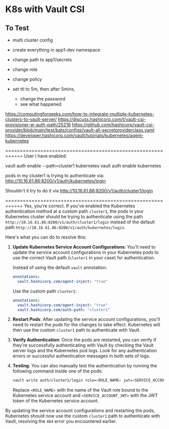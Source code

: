 # K8s with Vault CSI

## To Test
- multi cluster config
- create everything in app1-dev namespace
- change path to app1/secrets
- change role
- change policy

- set ttl to 5m, then after 5mins,
    - change the password
    -  see what happened




https://computingforgeeks.com/how-to-integrate-multiple-kubernetes-clusters-to-vault-server/
https://discuss.hashicorp.com/t/vault-csi-provisioner-w-auth-path/25216
https://github.com/hashicorp/vault-csi-provider/blob/main/test/bats/configs/vault-all-secretproviderclass.yaml
https://developer.hashicorp.com/vault/tutorials/kubernetes/agent-kubernetes








============================================================
User
I have enabled:

vault auth enable --path=cluster1 kubernetes
vault auth enable kubernetes

pods in my cluster1 is trying to authenticate via: http://10.16.61.86:8200/v1/auth/kubernetes/login

Shouldn't it try to do it via http://10.16.61.86:8200/v1/auth/cluster1/login

============================================================
Yes, you're correct. If you've enabled the Kubernetes authentication method at a custom path `cluster1`, the pods in your Kubernetes cluster should be trying to authenticate using the path `http://10.16.61.86:8200/v1/auth/cluster1/login` instead of the default path `http://10.16.61.86:8200/v1/auth/kubernetes/login`.

Here's what you can do to resolve this:

1. **Update Kubernetes Service Account Configurations**: You'll need to update the service account configurations in your Kubernetes pods to use the correct Vault path (`cluster1` in your case) for authentication.

    Instead of using the default `vault` annotation:
    ```yaml
    annotations:
      vault.hashicorp.com/agent-inject: "true"
    ```
    Use the custom path `cluster1`:
    ```yaml
    annotations:
      vault.hashicorp.com/agent-inject: "true"
      vault.hashicorp.com/auth-path: "cluster1"
    ```

2. **Restart Pods**: After updating the service account configurations, you'll need to restart the pods for the changes to take effect. Kubernetes will then use the custom `cluster1` path to authenticate with Vault.

3. **Verify Authentication**: Once the pods are restarted, you can verify if they're successfully authenticating with Vault by checking the Vault server logs and the Kubernetes pod logs. Look for any authentication errors or successful authentication messages in both sets of logs.

4. **Testing**: You can also manually test the authentication by running the following command inside one of the pods:
    ```bash
    vault write auth/cluster1/login role=<ROLE_NAME> jwt=<SERVICE_ACCOUNT_JWT>
    ```
    Replace `<ROLE_NAME>` with the name of the Vault role bound to the Kubernetes service account and `<SERVICE_ACCOUNT_JWT>` with the JWT token of the Kubernetes service account.

By updating the service account configurations and restarting the pods, Kubernetes should now use the custom `cluster1` path to authenticate with Vault, resolving the `404` error you encountered earlier.